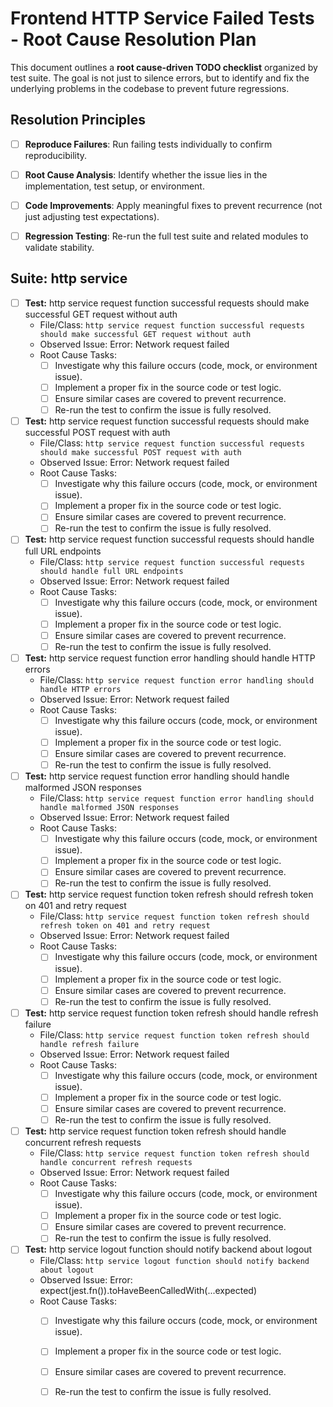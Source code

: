 # Frontend HTTP Service Failed Tests - Root Cause Resolution Plan

This document outlines a **root cause-driven TODO checklist** organized by test suite. The goal is not just to silence errors, but to identify and fix the underlying problems in the codebase to prevent future regressions.

## Resolution Principles

- [ ] **Reproduce Failures**: Run failing tests individually to confirm reproducibility.
- [ ] **Root Cause Analysis**: Identify whether the issue lies in the implementation, test setup, or environment.
- [ ] **Code Improvements**: Apply meaningful fixes to prevent recurrence (not just adjusting test expectations).
- [ ] **Regression Testing**: Re-run the full test suite and related modules to validate stability.


## Suite: http service

- [ ] **Test:** http service request function successful requests should make successful GET request without auth
  - File/Class: `http service request function successful requests should make successful GET request without auth`
  - Observed Issue: Error: Network request failed
  - Root Cause Tasks:
    - [ ] Investigate why this failure occurs (code, mock, or environment issue).
    - [ ] Implement a proper fix in the source code or test logic.
    - [ ] Ensure similar cases are covered to prevent recurrence.
    - [ ] Re-run the test to confirm the issue is fully resolved.

- [ ] **Test:** http service request function successful requests should make successful POST request with auth
  - File/Class: `http service request function successful requests should make successful POST request with auth`
  - Observed Issue: Error: Network request failed
  - Root Cause Tasks:
    - [ ] Investigate why this failure occurs (code, mock, or environment issue).
    - [ ] Implement a proper fix in the source code or test logic.
    - [ ] Ensure similar cases are covered to prevent recurrence.
    - [ ] Re-run the test to confirm the issue is fully resolved.

- [ ] **Test:** http service request function successful requests should handle full URL endpoints
  - File/Class: `http service request function successful requests should handle full URL endpoints`
  - Observed Issue: Error: Network request failed
  - Root Cause Tasks:
    - [ ] Investigate why this failure occurs (code, mock, or environment issue).
    - [ ] Implement a proper fix in the source code or test logic.
    - [ ] Ensure similar cases are covered to prevent recurrence.
    - [ ] Re-run the test to confirm the issue is fully resolved.

- [ ] **Test:** http service request function error handling should handle HTTP errors
  - File/Class: `http service request function error handling should handle HTTP errors`
  - Observed Issue: Error: Network request failed
  - Root Cause Tasks:
    - [ ] Investigate why this failure occurs (code, mock, or environment issue).
    - [ ] Implement a proper fix in the source code or test logic.
    - [ ] Ensure similar cases are covered to prevent recurrence.
    - [ ] Re-run the test to confirm the issue is fully resolved.

- [ ] **Test:** http service request function error handling should handle malformed JSON responses
  - File/Class: `http service request function error handling should handle malformed JSON responses`
  - Observed Issue: Error: Network request failed
  - Root Cause Tasks:
    - [ ] Investigate why this failure occurs (code, mock, or environment issue).
    - [ ] Implement a proper fix in the source code or test logic.
    - [ ] Ensure similar cases are covered to prevent recurrence.
    - [ ] Re-run the test to confirm the issue is fully resolved.

- [ ] **Test:** http service request function token refresh should refresh token on 401 and retry request
  - File/Class: `http service request function token refresh should refresh token on 401 and retry request`
  - Observed Issue: Error: Network request failed
  - Root Cause Tasks:
    - [ ] Investigate why this failure occurs (code, mock, or environment issue).
    - [ ] Implement a proper fix in the source code or test logic.
    - [ ] Ensure similar cases are covered to prevent recurrence.
    - [ ] Re-run the test to confirm the issue is fully resolved.

- [ ] **Test:** http service request function token refresh should handle refresh failure
  - File/Class: `http service request function token refresh should handle refresh failure`
  - Observed Issue: Error: Network request failed
  - Root Cause Tasks:
    - [ ] Investigate why this failure occurs (code, mock, or environment issue).
    - [ ] Implement a proper fix in the source code or test logic.
    - [ ] Ensure similar cases are covered to prevent recurrence.
    - [ ] Re-run the test to confirm the issue is fully resolved.

- [ ] **Test:** http service request function token refresh should handle concurrent refresh requests
  - File/Class: `http service request function token refresh should handle concurrent refresh requests`
  - Observed Issue: Error: Network request failed
  - Root Cause Tasks:
    - [ ] Investigate why this failure occurs (code, mock, or environment issue).
    - [ ] Implement a proper fix in the source code or test logic.
    - [ ] Ensure similar cases are covered to prevent recurrence.
    - [ ] Re-run the test to confirm the issue is fully resolved.

- [ ] **Test:** http service logout function should notify backend about logout
  - File/Class: `http service logout function should notify backend about logout`
  - Observed Issue: Error: expect(jest.fn()).toHaveBeenCalledWith(...expected)
  - Root Cause Tasks:
    - [ ] Investigate why this failure occurs (code, mock, or environment issue).
    - [ ] Implement a proper fix in the source code or test logic.
    - [ ] Ensure similar cases are covered to prevent recurrence.
    - [ ] Re-run the test to confirm the issue is fully resolved.

